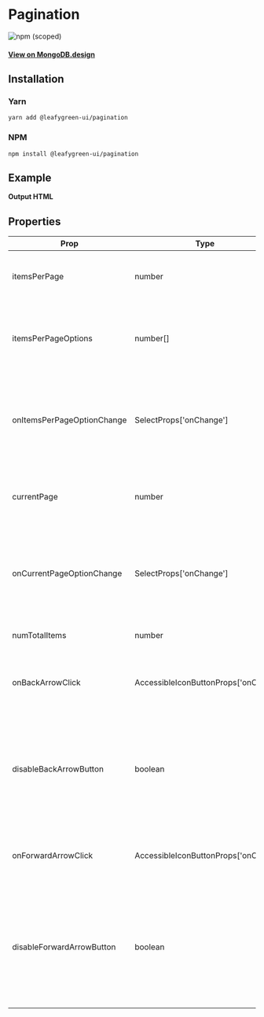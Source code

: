 # Pagination

![npm (scoped)](https://img.shields.io/npm/v/@leafygreen-ui/pagination.svg)

#### [View on MongoDB.design](https://www.mongodb.design/component/pagination/example/)

## Installation

### Yarn

```shell
yarn add @leafygreen-ui/pagination
```

### NPM

```shell
npm install @leafygreen-ui/pagination
```

## Example

**Output HTML**

## Properties

| Prop                       | Type                                 | Description                                                                        | Default    |
| -------------------------- | ------------------------------------ | ---------------------------------------------------------------------------------- | ---------- |
| itemsPerPage               | number                               | Number of items visible on the current page.                                       | 10         |
| itemsPerPageOptions        | number[]                             | Options to be shown in the Select to indicate items per page.                      | [10,25,50] |
| onItemsPerPageOptionChange | SelectProps['onChange']              | onChange prop passed to the Select component that controls the items per page.     |            |
| currentPage                | number                               | Current index of page shown (starting from 1)                                      | 1          |
| onCurrentPageOptionChange  | SelectProps['onChange']              | onChange prop passed to the Select component that controls the current page index. |            |
| numTotalItems              | number                               | Total number of records.                                                           |            |
| onBackArrowClick           | AccessibleIconButtonProps['onClick'] | Function called when the forward arrow icon is clicked                             |            |
| disableBackArrowButton        | boolean | Disables the back arrow button. Back arrow button is only disabled on the first page by default                             | false           |
| onForwardArrowClick        | AccessibleIconButtonProps['onClick'] | Function called when the forward arrow icon is clicked                             |            |
| disableForwardArrowButton        | boolean | Disables the forward arrow button. Forward arrow button is only disabled on the last page by default                             | false           |